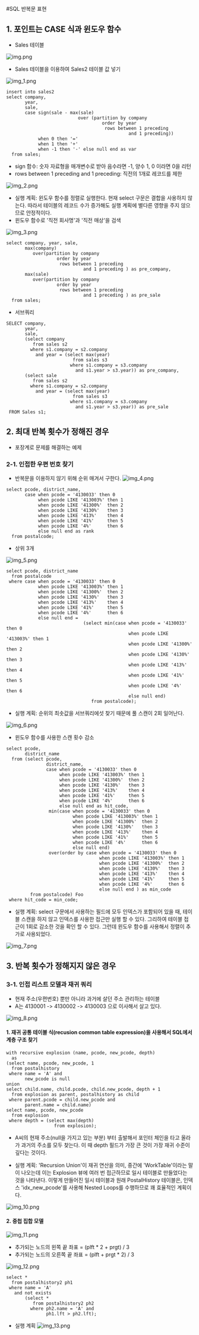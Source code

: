 #SQL 반복문 표현
## 1. 포인트는 CASE 식과 윈도우 함수
- Sales 테이블

![img.png](img.png)

- Sales 테이블을 이용하여 Sales2 테이블 값 넣기

![img_1.png](img_1.png)

```roomsql
insert into sales2 
select company,
       year,
       sale,
       case sign(sale - max(sale) 
                           over (partition by company
                                    order by year
                                     rows between 1 preceding
                                              and 1 preceding))
       		when 0 then '='                                              
      		when 1 then '+'                                              
       		when -1 then '-' else null end as var 
  from sales;
```
- sign 함수: 숫자 자료형을 매개변수로 받아 음수라면 -1, 양수 1, 0 이라면 0을 리턴
- rows between 1 preceding and 1 preceding: 직전의 1개로 레코드를 제한


![img_2.png](img_2.png)
- 실행 계획: 윈도우 함수를 정렬로 실행한다. 현재 select 구문은 결합을 사용하지 않는다. 따라서 테이블의 레코드 수가 증가해도 실행 계획에 별다른 영향을 주지 않으므로 안정적이다.
- 윈도우 함수로 '직전 회사명'과 '직전 매상'을 검색

![img_3.png](img_3.png)
```roomsql
select company, year, sale,
       max(company) 
          over(partition by company 
                   order by year 
                    rows between 1 preceding 
                             and 1 preceding ) as pre_company,
       max(sale) 
          over(partition by company 
                   order by year 
                    rows between 1 preceding 
                             and 1 preceding ) as pre_sale
  from sales;
```
- 서브쿼리

```roomsql
SELECT company,
       year,
       sale,
       (select company
          from sales s2
         where s1.company = s2.company
           and year = (select max(year)
                         from sales s3
                        where s1.company = s3.company
                          and s1.year > s3.year)) as pre_company,
       (select sale
          from sales s2
         where s1.company = s2.company
           and year = (select max(year)
                         from sales s3
                        where s1.company = s3.company
                          and s1.year > s3.year)) as pre_sale
 FROM Sales s1;
```

## 2. 최대 반복 횟수가 정해진 경우
- 포장계로 문제를 해결하는 예제
### 2-1. 인접한 우편 번호 찾기
- 반복문을 이용하지 않기 위해 순위 매겨서 구한다.
![img_4.png](img_4.png)
```roomsql
select pcode, district_name,
       case when pcode = '4130033' then 0
            when pcode LIKE '413003%' then 1
            when pcode LIKE '41300%'  then 2
            when pcode LIKE '4130%'   then 3
            when pcode LIKE '413%'    then 4
            when pcode LIKE '41%'     then 5
            when pcode LIKE '4%'      then 6
            else null end as rank
  from postalcode;
```
- 상위 3개

![img_5.png](img_5.png)
```roomsql
select pcode, district_name 
  from postalcode
 where case when pcode = '4130033' then 0
            when pcode LIKE '413003%' then 1
            when pcode LIKE '41300%'  then 2
            when pcode LIKE '4130%'   then 3
            when pcode LIKE '413%'    then 4
            when pcode LIKE '41%'     then 5
            when pcode LIKE '4%'      then 6
            else null end = 
                             (select min(case when pcode = '4130033' then 0
                                              when pcode LIKE '413003%' then 1
                                              when pcode LIKE '41300%'  then 2
                                              when pcode LIKE '4130%'   then 3
                                              when pcode LIKE '413%'    then 4
                                              when pcode LIKE '41%'     then 5
                                              when pcode LIKE '4%'      then 6
                                              else null end)
                                from postalcode);
```
- 실행 계획: 순위의 최솟값을 서브쿼리에섯 찾기 때문에 풀 스캔이 2회 일어난다.

![img_6.png](img_6.png)

- 윈도우 함수를 사용한 스캔 횟수 감소
```roomsql
select pcode,
       district_name 
  from (select pcode,
  			   district_name,
  			   case when pcode = '4130033' then 0
           		    when pcode LIKE '413003%' then 1
                    when pcode LIKE '41300%'  then 2
                    when pcode LIKE '4130%'   then 3
                    when pcode LIKE '413%'    then 4
                    when pcode LIKE '41%'     then 5
                    when pcode LIKE '4%'      then 6
                    else null end as hit_code,
                min(case when pcode = '4130033' then 0
				         when pcode LIKE '413003%' then 1
				         when pcode LIKE '41300%'  then 2
				         when pcode LIKE '4130%'   then 3
				         when pcode LIKE '413%'    then 4
				         when pcode LIKE '41%'     then 5
				         when pcode LIKE '4%'      then 6
				         else null end)
				over(order by case when pcode = '4130033' then 0
						           when pcode LIKE '413003%' then 1
						           when pcode LIKE '41300%'  then 2
						           when pcode LIKE '4130%'   then 3
						           when pcode LIKE '413%'    then 4
						           when pcode LIKE '41%'     then 5
						           when pcode LIKE '4%'      then 6
						           else null end ) as min_code
	     from postalcode) Foo
 where hit_code = min_code;
```

- 실행 계획: select 구문에서 사용하는 필드에 모두 인덱스가 포함되어 있을 때, 테이블 스캔을 하지 않고 인덱스를 사용한 접근만 실행 할 수 있다. 그리하여 테이블 접근이 1회로 감소한 것을 확인 할 수 있다. 그런데 윈도우 함수를 사용해서 정렬이 추가로 사용되었다. 

![img_7.png](img_7.png)

## 3. 반복 횟수가 정해지지 않은 경우
### 3-1. 인접 리스트 모델과 재귀 쿼리
- 현재 주소(우편번호) 뿐만 아니라 과거에 살던 주소 관리하는 테이블
- A는 4130001 -> 4130002 -> 4130003 으로 이사해서 살고 있다.

![img_8.png](img_8.png)

#### 1. 재귀 공통 테이블 식(recusion common table expression)을 사용해서 SQL에서 계층 구조 찾기
```roomsql
with recursive explosion (name, pcode, new_pcode, depth)
  as
(select name, pcode, new_pcode, 1
  from postalhistory 
 where name = 'A' and 
       new_pcode is null
union
select child.name, child.pcode, child.new_pcode, depth + 1
  from explosion as parent, postalhistory as child
 where parent.pcode = child.new_pcode and 
       parent.name = child.name)
select name, pcode, new_pcode 
  from explosion 
 where depth = (select max(depth)
                  from explosion); 
```
- A씨의 현재 주소(null을 가지고 있는 부분) 부터 출발해서 포인터 체인을 타고 올라가 과거의 주소를 모두 찾는다. 이 때 depth 필드가 가장 큰 것이 가장 재귀 수준이 깊다는 것이다.

- 실행 계획: 'Recursion Union'이 재귀 연산을 의미, 중간에 'WorkTable'이라는 말이 나오는데 이는 Explosion 뷰에 여러 번 접근하므로 일시 테이블로 만들었다는 것을 나타낸다. 이렇게 만들어진 일시 테이블과 원래 PostalHistory 테이블은, 인덱스 'idx_new_pcode'를 사용해 Nested Loops를 수행하므로 꽤 효율적인 계획이다.


![img_10.png](img_10.png)

#### 2. 중첩 집합 모델 

![img_11.png](img_11.png)

- 추가되는 노드의 왼쪽 끝 좌표 = (plft * 2 + prgt) / 3
- 추가되는 노드의 오른쪽 끝 좌표 = (plft + prgt * 2) / 3

![img_12.png](img_12.png)
```roomsql
select * 
  from postalhistory2 ph1
 where name = 'A'
   and not exists
       (select * 
          from postalhistory2 ph2
         where ph2.name = 'A' and
               ph1.lft > ph2.lft); 
```
- 실행 계획
![img_13.png](img_13.png)